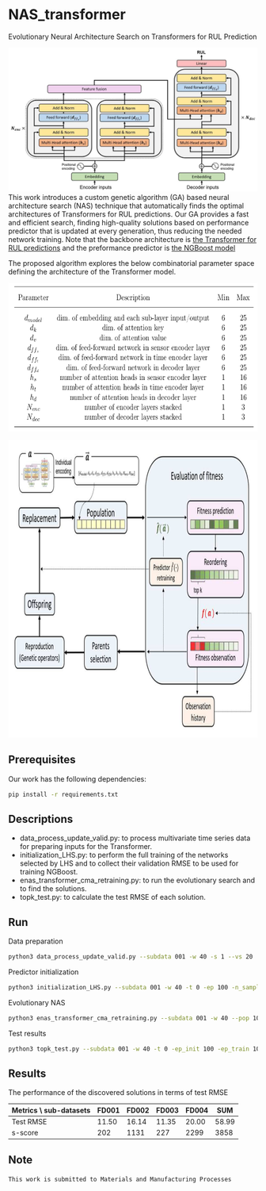 # NAS_transformer
Evolutionary Neural Architecture Search on Transformers for RUL Prediction

![check](transformer_resize.png)
This work introduces a custom genetic algorithm (GA) based neural architecture search (NAS) technique that automatically finds the optimal architectures of Transformers for RUL predictions. Our GA provides a fast and efficient search, finding high-quality solutions based on performance predictor that is updated at every generation, thus reducing the needed network training. Note that the backbone architecture is [the Transformer for RUL predictions](https://arxiv.org/abs/2106.15842) and the preformance predictor is [the NGBoost model](https://arxiv.org/abs/1910.03225)  <br/>

The proposed algorithm explores the below combinatorial parameter space defining the architecture of the Transformer model.
<p align="center">
  <img height="300" src="/params.png">
</p>

<p align="center">
  <img height="600" src="/ea_predictor_resize.png">
</p>

## Prerequisites
Our work has the following dependencies:
```bash
pip install -r requirements.txt
```

## Descriptions
- data_process_update_valid.py: to process multivariate time series data for preparing inputs for the Transformer.
- initialization_LHS.py: to perform the full training of the networks selected by LHS and to collect their validation RMSE to be used for training NGBoost.
- enas_transformer_cma_retraining.py: to run the evolutionary search and to find the solutions.
- topk_test.py: to calculate the test RMSE of each solution.


## Run
Data preparation
```bash
python3 data_process_update_valid.py --subdata 001 -w 40 -s 1 --vs 20
```
Predictor initialization
```bash
python3 initialization_LHS.py --subdata 001 -w 40 -t 0 -ep 100 -n_samples 100 -pt 10
```
Evolutionary NAS
```bash
python3 enas_transformer_cma_retraining.py --subdata 001 -w 40 --pop 1000 --gen 10 -t 0 -ep 100 
```
Test results
```bash
python3 topk_test.py --subdata 001 -w 40 -t 0 -ep_init 100 -ep_train 100 --pop 1000 --gen 10 --model "NGB" -topk 10 -sp 100 -n_samples 100 --sc "ga_retrain"
```


## Results
The performance of the discovered solutions in terms of test RMSE

| Metrics \ sub-datasets | FD001 | FD002 | FD003 | FD004 | SUM   |
|------------------------|-------|-------|-------|-------|-------|
| Test RMSE              | 11.50 | 16.14 | 11.35 | 20.00 | 58.99 |
| s-score                | 202   | 1131  | 227   | 2299  | 3858  |



## Note
```
This work is submitted to Materials and Manufacturing Processes
```
